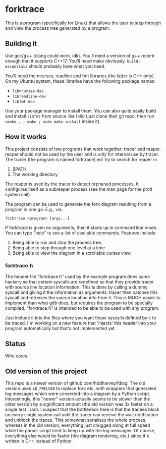 # forktrace
This is a program (specifically for Linux) that allows the user to step through
and view the process tree generated by a program.

## Building it
Use gcc/g++ (clang could work, idk). You'll need a version of g++ recent enough
that it supports C++17. You'll need make obviously. `build-essentials` should
probably have what you need. 

You'll need the ncurses, readline and fmt libraries (the latter is C++ only).
On my Ubuntu system, these libraries have the following package names:

- `libncurses-dev`
- `libreadline-dev`
- `libfmt-dev`

Use your package manager to install them. You can also quite easily build and
install `libfmt` from source like I did (just clone their git repo, then run
`cmake . ; make ; sudo make install` inside it).

## How it works
This project consists of two programs that work together: tracer and reaper.
reaper should not be used by the user and is only for internal use by tracer.
The tracer (the program is named forktrace) will try to search for reaper in

1. $PATH
2. The working directory

The reaper is used by the tracer to detect orphaned processes. It configures
itself as a subreaper process (see the man page for the prctl system call).

The program can be used to generate the fork diagram resulting from a program
in one go. E.g., via:

    forktrace <program> [args...]

If forktrace is given no arguments, then it starts up in command line mode. You
can type "help" to see a list of available commands. Features include:

1. Being able to run and stop the process tree.
2. Being able to step through one level at a time.
3. Being able to view the diagram in a scrollable curses view.

### forktrace.h
The header file "forktrace.h" used by the example program does some hackery
so that certain syscalls are redefined so that they provide tracer with source
line location information. This is done by calling a dummy syscall and giving
it the information as arguments. tracer then catches this syscall and retrieves
the source location info from it. This is MUCH easier to implement than what
gdb does, but requires the program to be specially compiled. "forktrace.h" is
intended to be able to be used with any program.

Just include it into the files where you want those syscalls defined by it to
be traced. I'm working on a new feature that 'injects' this header into your
program automatically but that's not implemented yet.

## Status
Who cares.

## Old version of this project
This repo is a newer version of github.com/hddharvey/fdiag. The old version
used `LD_PRELOAD` to replace fork etc. with wrappers that generated log
messages which were converted into a diagram by a Python script. Interestingly,
this "newer" version actually seems to be slower than the older version by a
significant amount (the old version was 3x faster on a single test I ran).
I suspect that the bottleneck here is that the tracees block on every single 
system call until the tracer can receive the wait notification and unblock the 
tracee. This somewhat serialises the whole process, whereas in the old version,
everything just chugged along at full speed while the parser script tried to 
keep up with the log messages. Of course, everything else would be faster (the
diagram rendering, etc.) since it's written in C++ instead of Python.
